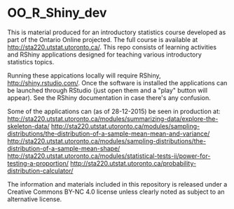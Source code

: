 # OO_R_Shiny_dev
This is material produced for an introductory statistics course developed as part of the Ontario Online projected. The full course is available at http://sta220.utstat.utoronto.ca/. This repo consists of learning activities and RShiny applications designed for teaching various introductory statistics topics.

Running these appications locally will require RShiny, http://shiny.rstudio.com/. Once the software is installed the applications can be launched through RStudio (just open them and a "play" button will appear). See the RShiny documentation in case there's any confusion.

Some of the applications can (as of 28-12-2015) be seen in production at:
http://sta220.utstat.utoronto.ca/modules/summarizing-data/explore-the-skeleton-data/
http://sta220.utstat.utoronto.ca/modules/sampling-distributions/the-distribution-of-a-sample-mean-mean-and-variance/
http://sta220.utstat.utoronto.ca/modules/sampling-distributions/the-distribution-of-a-sample-mean-shape/
http://sta220.utstat.utoronto.ca/modules/statistical-tests-ii/power-for-testing-a-proportion/
http://sta220.utstat.utoronto.ca/probability-distribution-calculator/

The information and materials included in this repository is released under a Creative Commons BY-NC 4.0 license unless clearly noted as subject to an alternative license.
